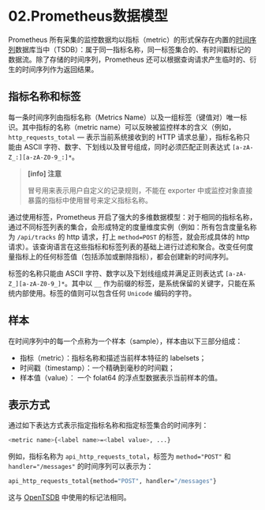 # 02.Prometheus数据模型

Prometheus 所有采集的监控数据均以指标（metric）的形式保存在内置的[时间序列](https://www.wikiwand.com/zh/%E6%99%82%E9%96%93%E5%BA%8F%E5%88%97)数据库当中（TSDB）：属于同一指标名称，同一标签集合的、有时间戳标记的数据流。除了存储的时间序列，Prometheus 还可以根据查询请求产生临时的、衍生的时间序列作为返回结果。

## 指标名称和标签

每一条时间序列由指标名称（Metrics Name）以及一组标签（键值对）唯一标识。其中指标的名称（metric name）可以反映被监控样本的含义（例如，`http_requests_total` — 表示当前系统接收到的 HTTP 请求总量），指标名称只能由 ASCII 字符、数字、下划线以及冒号组成，同时必须匹配正则表达式 `[a-zA-Z_:][a-zA-Z0-9_:]*`。

> **[info] 注意**
>
> 冒号用来表示用户自定义的记录规则，不能在 exporter 中或监控对象直接暴露的指标中使用冒号来定义指标名称。

通过使用标签，Prometheus 开启了强大的多维数据模型：对于相同的指标名称，通过不同标签列表的集合，会形成特定的度量维度实例（例如：所有包含度量名称为 `/api/tracks` 的 http 请求，打上 `method=POST` 的标签，就会形成具体的 http 请求）。该查询语言在这些指标和标签列表的基础上进行过滤和聚合。改变任何度量指标上的任何标签值（包括添加或删除指标），都会创建新的时间序列。

标签的名称只能由 ASCII 字符、数字以及下划线组成并满足正则表达式 `[a-zA-Z_][a-zA-Z0-9_]*`。其中以 `__` 作为前缀的标签，是系统保留的关键字，只能在系统内部使用。标签的值则可以包含任何 `Unicode` 编码的字符。


## 样本

在时间序列中的每一个点称为一个样本（sample），样本由以下三部分组成：

+ 指标（metric）：指标名称和描述当前样本特征的 labelsets；
+ 时间戳（timestamp）：一个精确到毫秒的时间戳；
+ 样本值（value）： 一个 folat64 的浮点型数据表示当前样本的值。

## 表示方式

通过如下表达方式表示指定指标名称和指定标签集合的时间序列：

```bash
<metric name>{<label name>=<label value>, ...}
```

例如，指标名称为 `api_http_requests_total`，标签为 `method="POST"` 和 `handler="/messages"` 的时间序列可以表示为：

```bash
api_http_requests_total{method="POST", handler="/messages"}
```

这与 [OpenTSDB](http://opentsdb.net/) 中使用的标记法相同。

